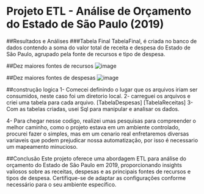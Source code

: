 # Projeto ETL - Análise de Orçamento do Estado de São Paulo (2019)

##Resultados e Análises
###Tabela Final
TabelaFinal, é criada no banco de dados contendo a soma do valor total de receita e despesa do Estado de São Paulo, agrupado pela fonte de recursos e tipo de despesa.

##Dez maiores fontes de recursos
![image](https://github.com/linharesbruno/teste-engenheirodados-esfera/assets/131724502/2d7237a6-82a3-4017-b798-803606712179)

##Dez maiores fontes de despesas
![image](https://github.com/linharesbruno/teste-engenheirodados-esfera/assets/131724502/3e1cb63d-5167-4f79-a99a-8b2eb15b2088)

##construção logica 
1- Comecei definindo o lugar que os arquivos iriam ser consumidos, neste caso foi um diretorio local.
2- carreguei os arquivos e criei uma tabela para cada arquivo.
   [TabelaDespesas]
   [TabelaReceitas] 
3- Com as tabelas criadas, usei Sql para manipular e analisar os dados.

4- Para chegar nesse codigo, realizei umas pesquisas para compreender o melhor caminho, como o projeto estava em um ambiente controlado, procurei fazer o simples, mas em um cenario real enfretaremos diversas variaveis que podem prejudicar nossa automatização, por isso é  necessario um mapeamento minucioso.


##Conclusão
Este projeto oferece uma abordagem ETL para análise do orçamento do Estado de São Paulo em 2019, proporcionando insights valiosos sobre as receitas, despesas e as principais fontes de recursos e tipos de despesa. Certifique-se de adaptar as configurações conforme necessário para o seu ambiente específico.




